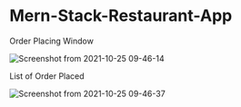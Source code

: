 # Mern-Stack-Restaurant-App

Order Placing Window

![Screenshot from 2021-10-25 09-46-14](https://user-images.githubusercontent.com/60321342/138634462-734928d6-066c-4c60-802f-69a3de887051.png)

List of Order Placed

![Screenshot from 2021-10-25 09-46-37](https://user-images.githubusercontent.com/60321342/138634465-052dbe30-977c-4076-adcb-276a8b9a80ad.png)
